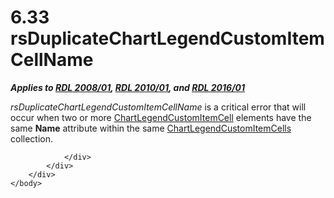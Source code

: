 <html dir="LTR" xmlns:mshelp="http://msdn.microsoft.com/mshelp" xmlns:ddue="http://ddue.schemas.microsoft.com/authoring/2003/5" xmlns:xlink="http://www.w3.org/1999/xlink" xmlns:tool="http://www.microsoft.com/tooltip">
    <head>
        <meta http-equiv="Content-Type" content="text/html; CHARSET=utf-8"></meta>
        <meta name="save" content="history"></meta>
        <title>6.33 rsDuplicateChartLegendCustomItemCellName</title>
        <xml>
            <mshelp:toctitle title="6.33 rsDuplicateChartLegendCustomItemCellName"></mshelp:toctitle>
            <mshelp:rltitle title="[MS-RDL]: rsDuplicateChartLegendCustomItemCellName"></mshelp:rltitle>
            <mshelp:keyword index="A" term="62bca1bf-f93b-4097-85fa-a823e4d6aa7d"></mshelp:keyword>
            <mshelp:attr name="DCSext.ContentType" value="open specification"></mshelp:attr>
            <mshelp:attr name="AssetID" value="62bca1bf-f93b-4097-85fa-a823e4d6aa7d"></mshelp:attr>
            <mshelp:attr name="TopicType" value="kbRef"></mshelp:attr>
            <mshelp:attr name="DCSext.Title" value="[MS-RDL]: rsDuplicateChartLegendCustomItemCellName" />
        </xml>
    </head>
    <body>
        <div id="header">
            <h1 class="heading">6.33 rsDuplicateChartLegendCustomItemCellName</h1>
        </div>
        <div id="mainSection">
            <div id="mainBody">
                <div id="allHistory" class="saveHistory"></div>
                <div id="sectionSection0" class="section" name="collapseableSection">
                    

<p><b><i>Applies to </i></b><a href="1e855f94-4617-47e4-b89e-0856c6cb420f.md"><b><i>RDL 2008/01</i></b></a><b><i>,
</i></b><a href="3428e690-a348-4ec7-8a6a-8efb42d2cdee.md"><b><i>RDL 2010/01</i></b></a><b><i>,
and </i></b><a href="52ce3983-2bfc-4e72-9359-42aaf5fe4509.md"><b><i>RDL 2016/01</i></b></a></p>

<p><i>rsDuplicateChartLegendCustomItemCellName</i> is a
critical error that will occur when two or more <a href="57fafe88-1974-47a8-825e-2e4d7e21fbfc.md">ChartLegendCustomItemCell</a>
elements have the same <b>Name</b> attribute within the same <a href="beb92069-aba1-4322-b980-cc9f40fdcdba.md">ChartLegendCustomItemCells</a>
collection.</p>


                </div>
            </div>
        </div>
    </body>
</html>